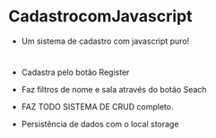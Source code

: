  # CadastrocomJavascript
 * Um sistema de cadastro com javascript puro!<h1>

 * Cadastra pelo botão Register</p> 
 * Faz  filtros de nome e sala através do botão Seach 
 * FAZ TODO SISTEMA DE CRUD completo.

 * Persistência de dados com o  local storage 




